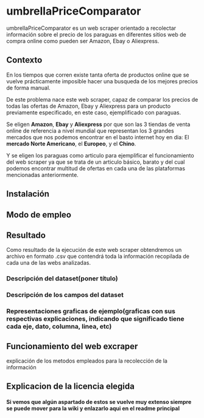 # umbrellaPriceComparator

umbrellaPriceComparator es un web scraper orientado a recolectar información sobre el precio de los paraguas en diferentes sitios web de compra online como pueden ser Amazon, Ebay o Aliexpress.


## Contexto

En los tiempos que corren existe tanta oferta de productos online que se vuelve prácticamente imposible hacer una busqueda de los mejores precios de forma manual. 

De este problema nace este web scraper, capaz de comparar los precios de todas las ofertas de Amazon, Ebay y Aliexpress para un producto previamente especificado, en este caso, ejemplificado con paraguas.

Se eligen **Amazon**, **Ebay** y **Aliexpress** por que son las 3 tiendas de venta online de referencia a nivel mundial que representan los 3 grandes mercados que nos podemos encontrar en el basto internet hoy en dia: El **mercado Norte Americano**, el **Europeo**, y el **Chino**.

Y se eligen los paraguas como articulo para ejemplificar el funcionamiento del web scraper ya que se trata de un articulo básico, barato y del cual podemos encontrar multitud de ofertas en cada una de las plataformas mencionadas anteriormente.


## Instalación


## Modo de empleo


## Resultado

Como resultado de la ejecución de este web scraper obtendremos un archivo en formato .csv que contendrá toda la información recopilada de cada una de las webs analizadas.

### Descripción del dataset(poner título)

### Descripción de los campos del dataset

### Representaciones graficas de ejemplo(graficas con sus respectivas explicaciones, indicando que significado tiene cada eje, dato, columna, linea, etc)


## Funcionamiento del web excraper
explicación de los metodos empleados para la recolección de la información


## Explicacion de la licencia elegida


#### **Si vemos que algún aspartado de estos se vuelve muy extenso siempre se puede mover para la wiki y enlazarlo aqui en el readme principal**